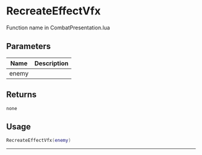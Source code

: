 # RecreateEffectVfx

Function name in CombatPresentation.lua

## Parameters

| Name  | Description |
| ----- | ----------- |
| enemy |             |

## Returns

`none`

## Usage

```lua
RecreateEffectVfx(enemy)
```

---
